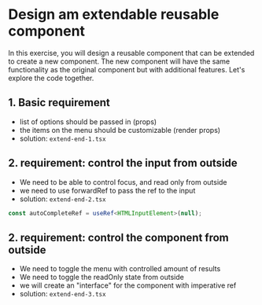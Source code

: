 # Design am extendable reusable component

In this exercise, you will design a reusable component that can be extended to create a new component. The new component will have the same functionality as the original component but with additional features.
Let's explore the code together.


## 1. Basic requirement
- list of options should be passed in (props)
- the items on the menu should be customizable (render props)
- solution: `extend-end-1.tsx`


## 2. requirement: control the input from outside
- We need to be able to control focus, and read only from outside
- we need to use forwardRef to pass the ref to the input
- solution: `extend-end-2.tsx`

```ts
const autoCompleteRef = useRef<HTMLInputElement>(null);
```


## 2. requirement: control the component from outside
- We need to toggle the menu with controlled amount of results
- We need to toggle the readOnly state from outside
- we will create an "interface" for the component with imperative ref
- solution: `extend-end-3.tsx`


